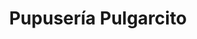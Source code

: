 ---
title: Pupusería Pulgarcito
layout: negocio
slogan: Comida del Salvador
web:
categoria: Restaurante
imagenes: ["/assets/img/directorio/el-pulgar.webp"]
direccion: Emiliano Zapata 1, Machado Sur, 22703 Rosarito B.C.
estado: Baja California
municipio: Rosarito
codigo: 22703
latitude: 32.339848
longitude: -117.055794
telefono: 661 612 1057
cocina: salvadoreña
rango: $$
facebook: https://www.facebook.com/marlon.hernandez.585112?ref=br_rs
instagram:
whatsapp:
horariodeservicio: 11:00 Am a 8:00 PM
descripcion: Comida casera con el sabor original de El Salvador.
---